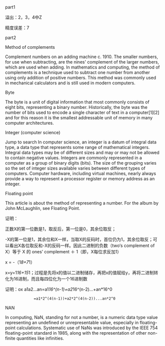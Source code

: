 part1


溢出：2，3，4中Z

精度误差：7



part2


Method of complements

Complement numbers on an adding machine c. 1910. The smaller numbers, for use when subtracting, are the nines' complement of the larger numbers, which are used when adding.
In mathematics and computing, the method of complements is a technique used to subtract one number from another using only addition of positive numbers. This method was commonly used in mechanical calculators and is still used in modern computers.

Byte

The byte is a unit of digital information that most commonly consists of eight bits, representing a binary number. Historically, the byte was the number of bits used to encode a single character of text in a computer[1][2] and for this reason it is the smallest addressable unit of memory in many computer architectures. 

Integer (computer science)

Jump to search
In computer science, an integer is a datum of integral data type, a data type that represents some range of mathematical integers. Integral data types may be of different sizes and may or may not be allowed to contain negative values. Integers are commonly represented in a computer as a group of binary digits (bits). The size of the grouping varies so the set of integer sizes available varies between different types of computers. Computer hardware, including virtual machines, nearly always provide a way to represent a processor register or memory address as an integer. 

Floating point

This article is about the method of representing a number. For the album by John McLaughlin, see Floating Point.

证明：

正数X的第一位数是1，取反后，第一位是0，其余位取反；

-X的第一位是1，其余位和X一样，当取X的反码时，首位仍为1，其余位取反；可以看出X各位取反和-X的反码一样。因此二进制的负数（two‘s complement of X）等于 X 的 ones’ complement  ＋ 1（即，X每位求反加1）

x = -（1*8+7*1）

x=y=1*16+15*1；过程是先将x的值以二进制储存，再把x的值赋给y，再将二进制转化为16进制，而且每四位化为一个16进制数

证明：ox a1a2...an=a1*16^(n-1)+a2*16^(n-2)...+an*16^0

                 =a1*2^(4(n-1))+a2*2^(4(n-2))...an*2^0

NAN

In computing, NaN, standing for not a number, is a numeric data type value representing an undefined or unrepresentable value, especially in floating-point calculations. Systematic use of NaNs was introduced by the IEEE 754 floating-point standard in 1985, along with the representation of other non-finite quantities like infinities. 